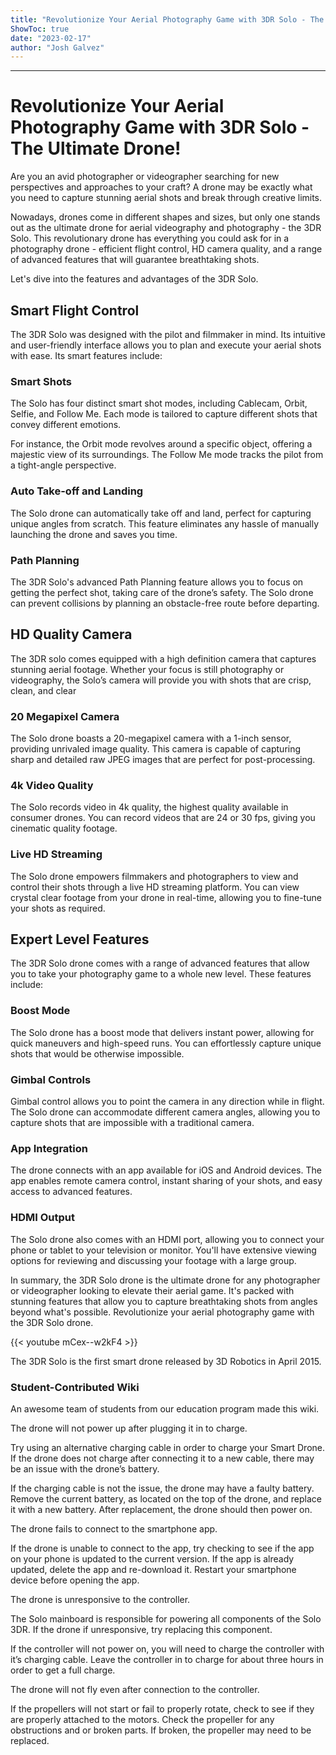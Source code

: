 ```yaml
---
title: "Revolutionize Your Aerial Photography Game with 3DR Solo - The Ultimate Drone!"
ShowToc: true 
date: "2023-02-17"
author: "Josh Galvez"
---
```

*****
# Revolutionize Your Aerial Photography Game with 3DR Solo - The Ultimate Drone!

Are you an avid photographer or videographer searching for new perspectives and approaches to your craft? A drone may be exactly what you need to capture stunning aerial shots and break through creative limits.

Nowadays, drones come in different shapes and sizes, but only one stands out as the ultimate drone for aerial videography and photography - the 3DR Solo. This revolutionary drone has everything you could ask for in a photography drone - efficient flight control, HD camera quality, and a range of advanced features that will guarantee breathtaking shots.

Let's dive into the features and advantages of the 3DR Solo.

## Smart Flight Control

The 3DR Solo was designed with the pilot and filmmaker in mind. Its intuitive and user-friendly interface allows you to plan and execute your aerial shots with ease. Its smart features include:

### Smart Shots

The Solo has four distinct smart shot modes, including Cablecam, Orbit, Selfie, and Follow Me. Each mode is tailored to capture different shots that convey different emotions.

For instance, the Orbit mode revolves around a specific object, offering a majestic view of its surroundings. The Follow Me mode tracks the pilot from a tight-angle perspective.

### Auto Take-off and Landing

The Solo drone can automatically take off and land, perfect for capturing unique angles from scratch. This feature eliminates any hassle of manually launching the drone and saves you time.

### Path Planning

The 3DR Solo's advanced Path Planning feature allows you to focus on getting the perfect shot, taking care of the drone’s safety. The Solo drone can prevent collisions by planning an obstacle-free route before departing.

## HD Quality Camera

The 3DR solo comes equipped with a high definition camera that captures stunning aerial footage. Whether your focus is still photography or videography, the Solo’s camera will provide you with shots that are crisp, clean, and clear

### 20 Megapixel Camera

The Solo drone boasts a 20-megapixel camera with a 1-inch sensor, providing unrivaled image quality. This camera is capable of capturing sharp and detailed raw JPEG images that are perfect for post-processing.

### 4k Video Quality

The Solo records video in 4k quality, the highest quality available in consumer drones. You can record videos that are 24 or 30 fps, giving you cinematic quality footage.

### Live HD Streaming

The Solo drone empowers filmmakers and photographers to view and control their shots through a live HD streaming platform. You can view crystal clear footage from your drone in real-time, allowing you to fine-tune your shots as required.

## Expert Level Features

The 3DR Solo drone comes with a range of advanced features that allow you to take your photography game to a whole new level. These features include:

### Boost Mode

The Solo drone has a boost mode that delivers instant power, allowing for quick maneuvers and high-speed runs. You can effortlessly capture unique shots that would be otherwise impossible.

### Gimbal Controls

Gimbal control allows you to point the camera in any direction while in flight. The Solo drone can accommodate different camera angles, allowing you to capture shots that are impossible with a traditional camera.

### App Integration

The drone connects with an app available for iOS and Android devices. The app enables remote camera control, instant sharing of your shots, and easy access to advanced features.

### HDMI Output

The Solo drone also comes with an HDMI port, allowing you to connect your phone or tablet to your television or monitor. You'll have extensive viewing options for reviewing and discussing your footage with a large group.

In summary, the 3DR Solo drone is the ultimate drone for any photographer or videographer looking to elevate their aerial game. It's packed with stunning features that allow you to capture breathtaking shots from angles beyond what's possible. Revolutionize your aerial photography game with the 3DR Solo drone.

{{< youtube mCex--w2kF4 >}} 




   The 3DR Solo is the first smart drone released by 3D Robotics in April 2015.
 
### Student-Contributed Wiki
 
An awesome team of students from our education program made this wiki.
 
The drone will not power up after plugging it in to charge.
 
Try using an alternative charging cable in order to charge your Smart Drone. If the drone does not charge after connecting it to a new cable, there may be an issue with the drone’s battery.
 
If the charging cable is not the issue, the drone may have a faulty battery. Remove the current battery, as located on the top of the drone, and replace it with a new battery. After replacement, the drone should then power on.
 
The drone fails to connect to the smartphone app.
 
If the drone is unable to connect to the app, try checking to see if the app on your phone is updated to the current version. If the app is already updated, delete the app and re-download it. Restart your smartphone device before opening the app.
 
The drone is unresponsive to the controller.
 
The Solo mainboard is responsible for powering all components of the Solo 3DR. If the drone if unresponsive, try replacing this component.
 
If the controller will not power on, you will need to charge the controller with it’s charging cable. Leave the controller in to charge for about three hours in order to get a full charge.
 
The drone will not fly even after connection to the controller.
 
If the propellers will not start or fail to properly rotate, check to see if they are properly attached to the motors. Check the propeller for any obstructions and or broken parts. If broken, the propeller may need to be replaced.



